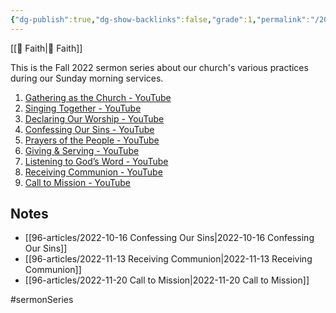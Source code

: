 ```yaml
---
{"dg-publish":true,"dg-show-backlinks":false,"grade":1,"permalink":"/2022-work-of-the-people/","dgShowBacklinks":false,"dgPassFrontmatter":true}
---
```



[[📘 Faith\|📘 Faith]]

This is the Fall 2022 sermon series about our church's various practices during our Sunday morning services.

1. [Gathering as the Church - YouTube](https://www.youtube.com/watch?v=BufDGG7SRjo)
2. [Singing Together - YouTube](https://www.youtube.com/watch?v=WSBLdt6ywKE)
3. [Declaring Our Worship - YouTube](https://www.youtube.com/watch?v=DAFRI7I2fEI)
4. [Confessing Our Sins - YouTube](https://www.youtube.com/watch?v=vQvhynwhYws&t=19s)
5. [Prayers of the People - YouTube](https://www.youtube.com/watch?v=MbCRCpYJ9LU)
6. [Giving & Serving - YouTube](https://www.youtube.com/watch?v=vVEYjnYWA_M)
7. [Listening to God’s Word - YouTube](https://www.youtube.com/watch?v=7OMVbNU6ar0)
8. [Receiving Communion - YouTube](https://www.youtube.com/watch?v=sSl4yYrKfPs)
9. [Call to Mission - YouTube](https://www.youtube.com/watch?v=dweq86FGylY)

## Notes

* [[96-articles/2022-10-16 Confessing Our Sins\|2022-10-16 Confessing Our Sins]]
* [[96-articles/2022-11-13 Receiving Communion\|2022-11-13 Receiving Communion]]
* [[96-articles/2022-11-20 Call to Mission\|2022-11-20 Call to Mission]]

#sermonSeries 